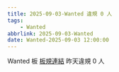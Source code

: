 ```yaml
---
title: 2025-09-03-Wanted 違規 0 人
tags:
    - Wanted
abbrlink: 2025-09-03-Wanted
date: Wanted-2025-09-03 12:00:00
---
```

Wanted 板 [板規連結](https://www.ptt.cc/bbs/Wanted/M.1608829773.A.D3B.html)
昨天違規 0 人
